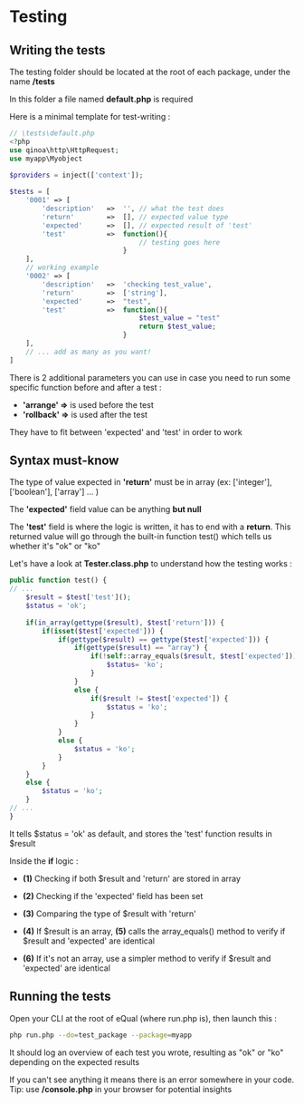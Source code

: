 # Testing

## Writing the tests

The testing folder should be located at the root of each package, under the name **/tests**

In this folder a file named **default.php** is required

Here is a minimal template for test-writing :

```php
// \tests\default.php
<?php
use qinoa\http\HttpRequest;
use myapp\Myobject
    
$providers = inject(['context']);

$tests = [
    '0001' => [
        'description'   =>  '',	// what the test does
        'return'        =>  [],	// expected value type
        'expected'      =>  [],	// expected result of 'test'
        'test'          =>  function(){
            					// testing goes here
                            }
    ],
    // working example
    '0002' => [
        'description'   =>  'checking test_value',
        'return'        =>  ['string'], 
        'expected'      =>  "test",
        'test'          =>  function(){
            					$test_value = "test"
            					return $test_value;
                            }
    ],
	// ... add as many as you want!
]
```

There is 2 additional parameters you can use in case you need to run some specific function before and after a test :

- **'arrange' =>** is used before the test
- **'rollback' =>** is used after the test

They have to fit between 'expected' and 'test' in order to work



## Syntax must-know

The type of value expected in **'return'** must be in array (ex: ['integer'], ['boolean'], ['array'] ... )

The **'expected'** field value can be anything **but null**

The **'test'** field is where the logic is written, it has to end with a **return**. This returned value will go through the built-in function test() which tells us whether it's "ok" or "ko"

Let's have a look at **Tester.class.php** to understand how the testing works :

```php
public function test() {
// ...
    $result = $test['test']();
    $status = 'ok';
    
    if(in_array(gettype($result), $test['return'])) {						// (1)
        if(isset($test['expected'])) {										// (2)
            if(gettype($result) == gettype($test['expected'])) {			// (3)
                if(gettype($result) == "array") {							// (4)
                    if(!self::array_equals($result, $test['expected'])) {	// (5)
                        $status= 'ko';
                    }
                }
                else {
                    if($result != $test['expected']) {						// (6)
                        $status = 'ko';
                    }
                }
            }
            else {
                $status = 'ko';
            }
        }
    }
    else {
        $status = 'ko';
    }
// ...
}
```

It tells $status = 'ok' as default, and stores the 'test' function results in $result

Inside the **if** logic :

- **(1)** Checking if both $result and 'return' are stored in array

- **(2)** Checking if the 'expected' field has been set

- **(3)** Comparing the type of $result with 'return'

- **(4)** If $result is an array, **(5)** calls the array_equals() method to verify if $result and 'expected' are identical

- **(6)** If it's not an array, use a simpler method to verify if $result and 'expected' are identical



## Running the tests

Open your CLI at the root of eQual (where run.php is), then launch this :

```bash
php run.php --do=test_package --package=myapp
```

It should log an overview of each test you wrote, resulting as "ok" or "ko" depending on the expected results

If you can't see anything it means there is an error somewhere in your code. Tip: use **/console.php** in your browser for potential insights

